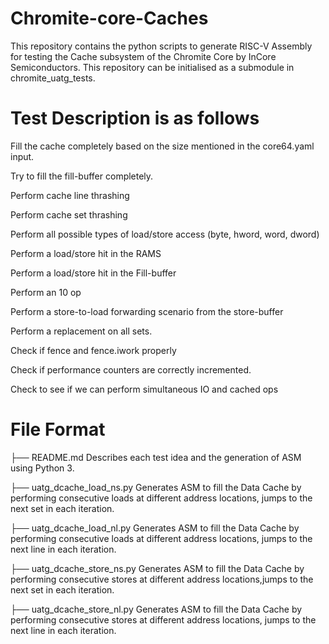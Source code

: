 # Chromite-core-Caches
This repository contains the python scripts to generate RISC-V Assembly for testing the Cache subsystem of the Chromite Core by InCore Semiconductors.
This repository can be initialised as a submodule in chromite_uatg_tests.

# Test Description is as follows
Fill the cache completely based on the size mentioned in the core64.yaml input.

Try to fill the fill-buffer completely.

Perform cache line thrashing

Perform cache set thrashing

Perform all possible types of load/store access (byte, hword, word, dword)

Perform a load/store hit in the RAMS

Perform a load/store hit in the Fill-buffer

Perform an 10 op

Perform a store-to-load forwarding scenario from the store-buffer

Perform a replacement on all sets.

Check if fence and fence.iwork properly

Check if performance counters are correctly incremented.

Check to see if we can perform simultaneous IO and cached ops
    

# File Format

├── README.md 
    Describes each test idea and the generation of ASM using Python 3.
    
├── uatg_dcache_load_ns.py 
    Generates ASM to fill the Data Cache by performing consecutive loads at different address locations, jumps to the next set in each iteration.
    
├── uatg_dcache_load_nl.py 
    Generates ASM to fill the Data Cache by performing consecutive loads at different address locations, jumps to the next line in each iteration.
    
├── uatg_dcache_store_ns.py 
    Generates ASM to fill the Data Cache by performing consecutive stores at different address locations,jumps to the next set in each iteration.
    
├── uatg_dcache_store_nl.py 
    Generates ASM to fill the Data Cache by performing consecutive stores at different address locations, jumps to the next line in each iteration.
    

    
   
